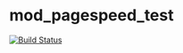 # mod_pagespeed_test
[![Build Status](https://travis-ci.org/crowell/mod_pagespeed-travis.svg?branch=master)](https://travis-ci.org/crowell/mod_pagespeed-travis)


